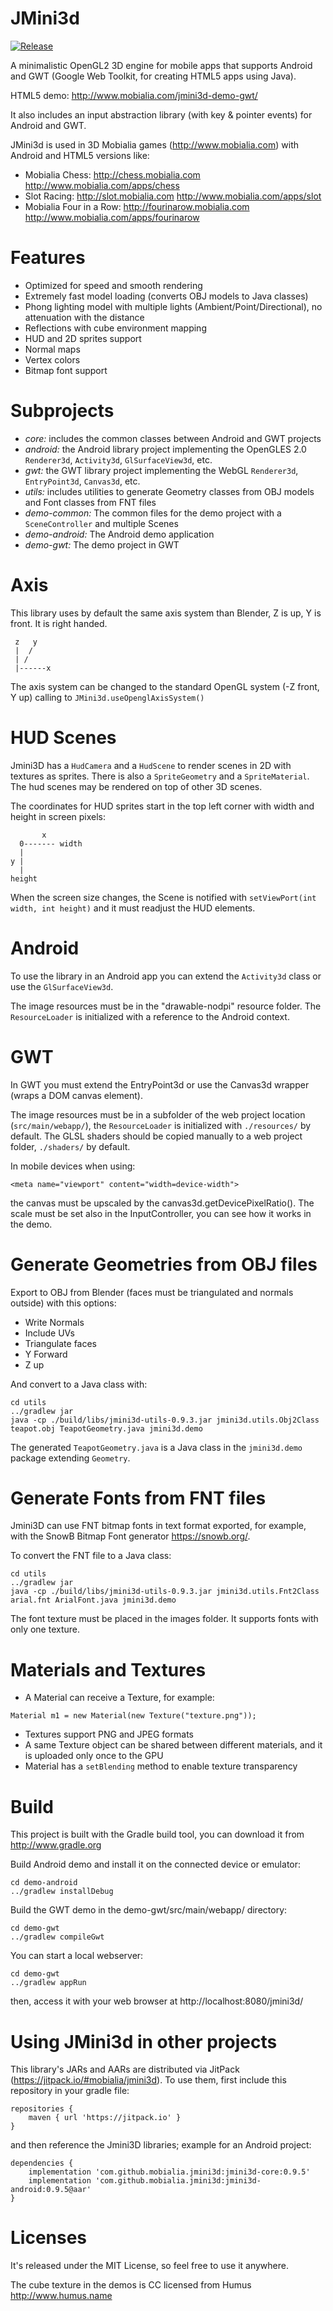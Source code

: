 JMini3d
=======
[![Release](https://jitpack.io/v/mobialia/jmini3d.svg)](https://jitpack.io/#mobialia/jmini3d)

A minimalistic OpenGL2 3D engine for mobile apps that supports Android and GWT (Google Web Toolkit, for creating HTML5 apps using Java).

HTML5 demo: http://www.mobialia.com/jmini3d-demo-gwt/

It also includes an input abstraction library (with key & pointer events) for Android and GWT.

JMini3d is used in 3D Mobialia games (http://www.mobialia.com) with Android and HTML5 versions like:
* Mobialia Chess: http://chess.mobialia.com http://www.mobialia.com/apps/chess
* Slot Racing: http://slot.mobialia.com http://www.mobialia.com/apps/slot
* Mobialia Four in a Row: http://fourinarow.mobialia.com http://www.mobialia.com/apps/fourinarow

Features
========
* Optimized for speed and smooth rendering
* Extremely fast model loading (converts OBJ models to Java classes)
* Phong lighting model with multiple lights (Ambient/Point/Directional), no attenuation with the distance
* Reflections with cube environment mapping
* HUD and 2D sprites support
* Normal maps
* Vertex colors
* Bitmap font support

Subprojects
===========
* *core:* includes the common classes between Android and GWT projects
* *android:* the Android library project implementing the OpenGLES 2.0 `Renderer3d`, `Activity3d`, `GlSurfaceView3d`, etc.
* *gwt:* the GWT library project implementing the WebGL `Renderer3d`, `EntryPoint3d`, `Canvas3d`, etc.
* *utils:* includes utilities to generate Geometry classes from OBJ models and Font classes from FNT files
* *demo-common:* The common files for the demo project with a `SceneController` and multiple Scenes
* *demo-android:* The Android demo application
* *demo-gwt:* The demo project in GWT

Axis
====
This library uses by default the same axis system than Blender, Z is up, Y is front. It is right handed.

```
 z   y
 |  /
 | /
 |------x
```
The axis system can be changed to the standard OpenGL system (-Z front, Y up) calling to `JMini3d.useOpenglAxisSystem()`

HUD Scenes
==========
Jmini3D has a `HudCamera` and a `HudScene` to render scenes in 2D with textures as sprites.
There is also a `SpriteGeometry` and a `SpriteMaterial`.
The hud scenes may be rendered on top of other 3D scenes.

The coordinates for HUD sprites start in the top left corner with width and height in screen pixels:
```
       x
  0------- width
  |
y |
  |
height
```
When the screen size changes, the Scene is notified with `setViewPort(int width, int height)` and it must readjust the HUD elements.

Android
=======
To use the library in an Android app you can extend the `Activity3d` class or use the `GlSurfaceView3d`.

The image resources must be in the "drawable-nodpi" resource folder.
The `ResourceLoader` is initialized with a reference to the Android context.

GWT
===
In GWT you must extend the EntryPoint3d or use the Canvas3d wrapper (wraps a DOM canvas element).

The image resources must be in a subfolder of the web project location (`src/main/webapp/`),
the `ResourceLoader` is initialized with `./resources/` by default.
The GLSL shaders should be copied manually to a web project folder, `./shaders/` by default.

In mobile devices when using:
```
<meta name="viewport" content="width=device-width">
```
the canvas must be upscaled by the canvas3d.getDevicePixelRatio(). The scale must be set also in the InputController,
you can see how it works in the demo.

Generate Geometries from OBJ files
==================================
Export to OBJ from Blender (faces must be triangulated and normals outside) with this options:

* Write Normals
* Include UVs
* Triangulate faces
* Y Forward
* Z up

And convert to a Java class with:
```
cd utils
../gradlew jar
java -cp ./build/libs/jmini3d-utils-0.9.3.jar jmini3d.utils.Obj2Class teapot.obj TeapotGeometry.java jmini3d.demo
```

The generated `TeapotGeometry.java` is a Java class in the `jmini3d.demo` package extending `Geometry`.

Generate Fonts from FNT files
=============================
Jmini3D can use FNT bitmap fonts in text format exported, for example, with the SnowB Bitmap Font generator https://snowb.org/.

To convert the FNT file to a Java class:
```
cd utils
../gradlew jar
java -cp ./build/libs/jmini3d-utils-0.9.3.jar jmini3d.utils.Fnt2Class arial.fnt ArialFont.java jmini3d.demo
```
The font texture must be placed in the images folder. It supports fonts with only one texture.

Materials and Textures
======================
* A Material can receive a Texture, for example:
```
Material m1 = new Material(new Texture("texture.png"));
```
* Textures support PNG and JPEG formats
* A same Texture object can be shared between different materials, and it is uploaded only once to the GPU
* Material has a `setBlending` method to enable texture transparency

Build
=====
This project is built with the Gradle build tool, you can download it from http://www.gradle.org

Build Android demo and install it on the connected device or emulator:
```
cd demo-android
../gradlew installDebug
```

Build the GWT demo in the demo-gwt/src/main/webapp/ directory:
```
cd demo-gwt
../gradlew compileGwt
```

You can start a local webserver:
```
cd demo-gwt
../gradlew appRun
```
then, access it with your web browser at http://localhost:8080/jmini3d/

Using JMini3d in other projects
===============================
This library's JARs and AARs are distributed via JitPack (https://jitpack.io/#mobialia/jmini3d).
To use them, first include this repository in your gradle file:
```
repositories {
    maven { url 'https://jitpack.io' }
}
```
and then reference the Jmini3D libraries; example for an Android project:
```
dependencies {
    implementation 'com.github.mobialia.jmini3d:jmini3d-core:0.9.5'
    implementation 'com.github.mobialia.jmini3d:jmini3d-android:0.9.5@aar'
}
```

Licenses
========

It's released under the MIT License, so feel free to use it anywhere.

The cube texture in the demos is CC licensed from Humus http://www.humus.name